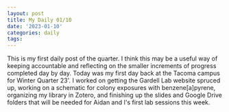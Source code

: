 ```yaml
---
layout: post
title: My Daily 01/10 
date: '2023-01-10'
categories: daily
tags: 
---
```

This is my first daily post of the quarter. I think this may be a useful way of keeping accountable and reflecting on the smaller increments of progress completed day by day. Today was my first day back at the Tacoma campus for Winter Quarter 23'. I worked on getting the Gardell Lab website spruced up, working on a schematic for colony exposures with benzene[a]pyrene, organizing my library in Zotero, and finishing up the slides and Google Drive folders that will be needed for Aidan and I's first lab sessions this week. 
